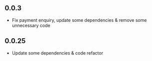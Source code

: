 ## 0.0.3

- Fix payment enquiry, update some dependencies & remove some unnecessary code 
## 0.0.25

- Update some dependencies & code refactor

